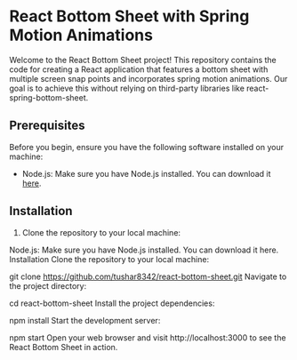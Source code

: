 # React Bottom Sheet with Spring Motion Animations

Welcome to the React Bottom Sheet project! This repository contains the code for creating a React application that features a bottom sheet with multiple screen snap points and incorporates spring motion animations. Our goal is to achieve this without relying on third-party libraries like react-spring-bottom-sheet.

## Prerequisites

Before you begin, ensure you have the following software installed on your machine:

- Node.js: Make sure you have Node.js installed. You can download it [here](https://nodejs.org/).

## Installation

1. Clone the repository to your local machine:






Node.js: Make sure you have Node.js installed. You can download it here.
Installation
Clone the repository to your local machine:


git clone https://github.com/tushar8342/react-bottom-sheet.git
Navigate to the project directory:


cd react-bottom-sheet
Install the project dependencies:


npm install
Start the development server:


npm start
Open your web browser and visit http://localhost:3000 to see the React Bottom Sheet in action.

